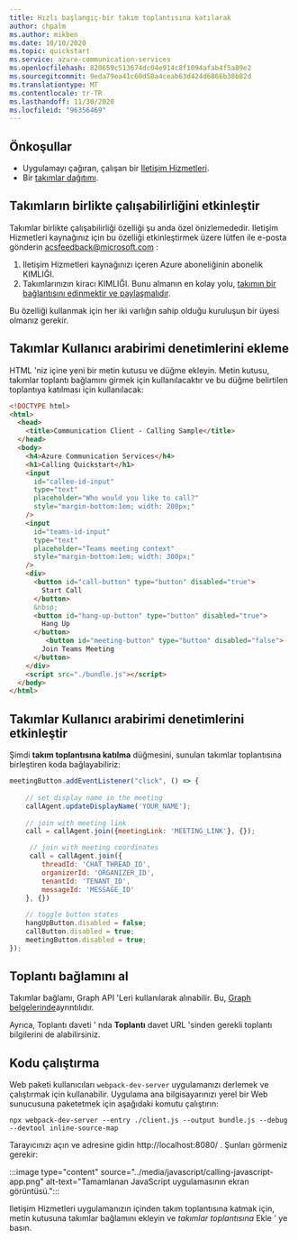 ```yaml
---
title: Hızlı başlangıç-bir takım toplantısına katılarak
author: chpalm
ms.author: mikben
ms.date: 10/10/2020
ms.topic: quickstart
ms.service: azure-communication-services
ms.openlocfilehash: 820659c513674dc04e914c8f1094afab4f5a89e2
ms.sourcegitcommit: 9eda79ea41c60d58a4ceab63d424d6866b38b82d
ms.translationtype: MT
ms.contentlocale: tr-TR
ms.lasthandoff: 11/30/2020
ms.locfileid: "96356469"
---
```

## <a name="prerequisites"></a>Önkoşullar

- Uygulamayı çağıran, çalışan bir [Iletişim Hizmetleri](../getting-started-with-calling.md).
- Bir [takımlar dağıtımı](/deployoffice/teams-install).

## <a name="enable-teams-interoperability"></a>Takımların birlikte çalışabilirliğini etkinleştir

Takımlar birlikte çalışabilirliği özelliği şu anda özel önizlemededir. Iletişim Hizmetleri kaynağınız için bu özelliği etkinleştirmek üzere lütfen ile e-posta gönderin [acsfeedback@microsoft.com](mailto:acsfeedback@microsoft.com) :

1. Iletişim Hizmetleri kaynağınızı içeren Azure aboneliğinin abonelik KIMLIĞI.
2. Takımlarınızın kiracı KIMLIĞI. Bunu almanın en kolay yolu, [takımın bir bağlantısını edinmektir ve paylaşmalıdır](https://support.microsoft.com/office/create-a-link-or-a-code-for-joining-a-team-11b0de3b-9288-4cb4-bc49-795e7028296f).

Bu özelliği kullanmak için her iki varlığın sahip olduğu kuruluşun bir üyesi olmanız gerekir.

## <a name="add-the-teams-ui-controls"></a>Takımlar Kullanıcı arabirimi denetimlerini ekleme

HTML 'niz içine yeni bir metin kutusu ve düğme ekleyin. Metin kutusu, takımlar toplantı bağlamını girmek için kullanılacaktır ve bu düğme belirtilen toplantıya katılması için kullanılacak:

```html
<!DOCTYPE html>
<html>
  <head>
    <title>Communication Client - Calling Sample</title>
  </head>
  <body>
    <h4>Azure Communication Services</h4>
    <h1>Calling Quickstart</h1>
    <input 
      id="callee-id-input"
      type="text"
      placeholder="Who would you like to call?"
      style="margin-bottom:1em; width: 200px;"
    />
    <input 
      id="teams-id-input"
      type="text"
      placeholder="Teams meeting context"
      style="margin-bottom:1em; width: 300px;"
    />
    <div>
      <button id="call-button" type="button" disabled="true">
        Start Call
      </button>
      &nbsp;
      <button id="hang-up-button" type="button" disabled="true">
        Hang Up
      </button>
         <button id="meeting-button" type="button" disabled="false">
        Join Teams Meeting
      </button>
    </div>
    <script src="./bundle.js"></script>
  </body>
</html>
```

## <a name="enable-the-teams-ui-controls"></a>Takımlar Kullanıcı arabirimi denetimlerini etkinleştir

Şimdi **takım toplantısına katılma** düğmesini, sunulan takımlar toplantısına birleştiren koda bağlayabiliriz:

```javascript
meetingButton.addEventListener("click", () => {
    
    // set display name in the meeting
    callAgent.updateDisplayName('YOUR_NAME');
    
    // join with meeting link
    call = callAgent.join({meetingLink: 'MEETING_LINK'}, {});

     // join with meeting coordinates
     call = callAgent.join({
        threadId: 'CHAT_THREAD_ID',
        organizerId: 'ORGANIZER_ID',
        tenantId: 'TENANT_ID',
        messageId: 'MESSAGE_ID'
    }, {})
    
    // toggle button states
    hangUpButton.disabled = false;
    callButton.disabled = true;
    meetingButton.disabled = true;
});
```

## <a name="get-the-meeting-context"></a>Toplantı bağlamını al

Takımlar bağlamı, Graph API 'Leri kullanılarak alınabilir. Bu, [Graph belgelerinde](/graph/api/onlinemeeting-createorget?tabs=http&view=graph-rest-beta)ayrıntılıdır.

Ayrıca, Toplantı daveti ' nda **Toplantı** davet URL 'sinden gerekli toplantı bilgilerini de alabilirsiniz.

## <a name="run-the-code"></a>Kodu çalıştırma

Web paketi kullanıcıları `webpack-dev-server` uygulamanızı derlemek ve çalıştırmak için kullanabilir. Uygulama ana bilgisayarınızı yerel bir Web sunucusuna paketetmek için aşağıdaki komutu çalıştırın:

```console
npx webpack-dev-server --entry ./client.js --output bundle.js --debug --devtool inline-source-map
```

Tarayıcınızı açın ve adresine gidin http://localhost:8080/ . Şunları görmeniz gerekir:

:::image type="content" source="../media/javascript/calling-javascript-app.png" alt-text="Tamamlanan JavaScript uygulamasının ekran görüntüsü.":::

Iletişim Hizmetleri uygulamanızın içinden takım toplantısına katmak için, metin kutusuna takımlar bağlamını ekleyin ve *takımlar toplantısına* Ekle ' ye basın.
